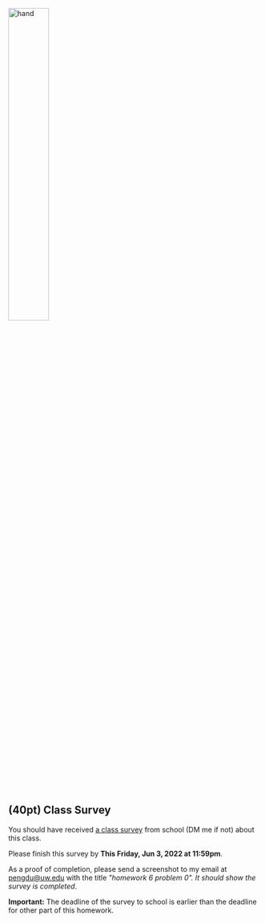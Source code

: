 <img src="https://user-images.githubusercontent.com/252020/171099669-880976af-1c7e-4933-a9cd-d58774470263.png"
     alt="hand"
     width="40%" />
     
## (40pt) Class Survey

You should have received [a class survey](https://uwb.iasystem.org/survey/27303) from school (DM me if not) about this class. 

Please finish this survey by **This Friday, Jun  3, 2022 at 11:59pm**.

As a proof of completion, please send a screenshot to my email at pengdu@uw.edu with the title *"homework 6 problem 0". It should show the survey is completed*. 

**Important:** The deadline of the survey to school is earlier than the deadline for other part of this homework. 
